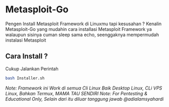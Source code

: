 # Metasploit-Go
Pengen Install Metasploit Framework di Linuxmu tapi kesusahan ?
Kenalin Metasploit-Go yang mudahin cara installasi Metasploit Framework
ya walaupun sisinya cuman sleep sama echo, seenggaknya mempermudah instalasi Metasploit

## Cara Install ?
Cukup Jalankan Perintah

```sh
bash Installer.sh
```
_Note: Framework ini Work di semua Cli Linux Baik Desktop Linux, CLi VPS Linux, Bahkan Termux, MAMA TAU SENDIRI_
_Note: For Pentesting & Educational Only, Selain dari itu diluar tanggung jawab @adialamsyahardi_
